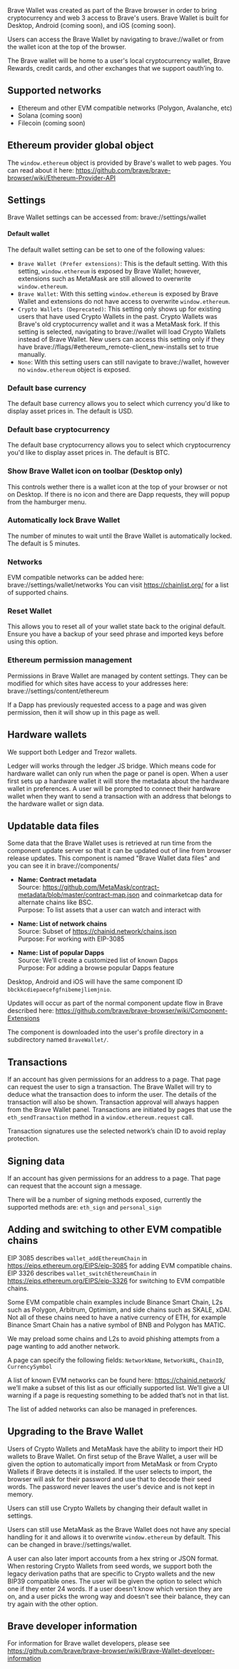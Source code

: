 Brave Wallet was created as part of the Brave browser in order to bring cryptocurrency and web 3 access to Brave's users. Brave Wallet is built for Desktop, Android (coming soon), and iOS (coming soon).

Users can access the Brave Wallet by navigating to brave://wallet or from the wallet icon at the top of the browser.

The Brave wallet will be home to a user's local cryptocurrency wallet, Brave Rewards, credit cards, and other exchanges that we support oauth’ing to.

## Supported networks

- Ethereum and other EVM compatible networks (Polygon, Avalanche, etc)
- Solana (coming soon)
- Filecoin (coming soon)


## Ethereum provider global object

The `window.ethereum` object is provided by Brave's wallet to web pages. You can read about it here: https://github.com/brave/brave-browser/wiki/Ethereum-Provider-API

## Settings

Brave Wallet settings can be accessed from: brave://settings/wallet

#### Default wallet

The default wallet setting can be set to one of the following values:

- `Brave Wallet (Prefer extensions)`: This is the default setting. With this setting, `window.ethereum` is exposed by Brave Wallet; however, extensions such as MetaMask are still allowed to overwrite `window.ethereum`.
- `Brave Wallet`: With this setting `window.ethereum` is exposed by Brave Wallet and extensions do not have access to overwrite `window.ethereum`.
- `Crypto Wallets (Deprecated)`: This setting only shows up for existing users that have used Crypto Wallets in the past.  Crypto Wallets was Brave's old cryptocurrency wallet and it was a MetaMask fork. If this setting is selected, navigating to brave://wallet will load Crypto Wallets instead of Brave Wallet. New users can access this setting only if they have brave://flags/#ethereum_remote-client_new-installs set to true manually.
- `None`: With this setting users can still navigate to brave://wallet, however no `window.ethereum` object is exposed.

### Default base currency

The default base currency allows you to select which currency you'd like to display asset prices in. The default is USD.

### Default base cryptocurrency

The default base cryptocurrency allows you to select which cryptocurrency you'd like to display asset prices in. The default is BTC.

### Show Brave Wallet icon on toolbar (Desktop only)

This controls wether there is a wallet icon at the top of your browser or not on Desktop.  If there is no icon and there are Dapp requests, they will popup from the hamburger menu.

### Automatically lock Brave Wallet

The number of minutes to wait until the Brave Wallet is automatically locked. The default is 5 minutes.

### Networks

EVM compatible networks can be added here: brave://settings/wallet/networks
You can visit https://chainlist.org/ for a list of supported chains.

### Reset Wallet

This allows you to reset all of your wallet state back to the original default. Ensure you have a backup of your seed phrase and imported keys before using this option.

### Ethereum permission management

Permissions in Brave Wallet are managed by content settings. They can be modified for which sites have access to your addresses here:
brave://settings/content/ethereum

If a Dapp has previously requested access to a page and was given permission, then it will show up in this page as well.

## Hardware wallets

We support both Ledger and Trezor wallets. 

Ledger will works through the ledger JS bridge.  Which means code for hardware wallet can only run when the page or panel is open.  When a user first sets up a hardware wallet it will store the metadata about the hardware wallet in preferences. A user will be prompted to connect their hardware wallet when they want to send a transaction with an address that belongs to the hardware wallet or sign data.

## Updatable data files

Some data that the Brave Wallet uses is retrieved at run time from the component update server so that it can be updated out of line from browser release updates. This component is named "Brave Wallet data files" and you can see it in brave://components/

- **Name: Contract metadata**  
Source: https://github.com/MetaMask/contract-metadata/blob/master/contract-map.json and coinmarketcap data for alternate chains like BSC.  
Purpose: To list assets that a user can watch and interact with

- **Name: List of network chains**  
Source: Subset of https://chainid.network/chains.json  
Purpose: For working with EIP-3085

- **Name: List of popular Dapps**  
Source: We’ll create a customized list of known Dapps  
Purpose: For adding a browse popular Dapps feature

Desktop, Android and iOS will have the same component ID `bbckkcdiepaecefgfnibemejliemjnio`.

Updates will occur as part of the normal component update flow in Brave described here: https://github.com/brave/brave-browser/wiki/Component-Extensions

The component is downloaded into the user's profile directory in a subdirectory named `BraveWallet/`.


## Transactions

If an account has given permissions for an address to a page. That page can request the user to sign a transaction.  The Brave Wallet will try to deduce what the transaction does to inform the user.  The details of the transaction will also be shown.  Transaction approval will always happen from the Brave Wallet panel. Transactions are initiated by pages that use the `eth_sendTransaction` method in a `window.ethereum.request` call.

Transaction signatures use the selected network’s chain ID to avoid replay protection.

## Signing data

If an account has given permissions for an address to a page. That page can request that the account sign a message. 

There will be a number of signing methods exposed, currently the supported methods are:
`eth_sign` and `personal_sign`

## Adding and switching to other EVM compatible chains

EIP 3085 describes `wallet_addEthereumChain` in https://eips.ethereum.org/EIPS/eip-3085 for adding EVM compatible chains.
EIP 3326 describes `wallet_switchEthereumChain` in https://eips.ethereum.org/EIPS/eip-3326 for switching to EVM compatible chains.

Some EVM compatible chain examples include Binance Smart Chain, L2s such as Polygon, Arbitrum, Optimism, and side chains such as SKALE, xDAI.  Not all of these chains need to have a native currency of ETH, for example Binance Smart Chain has a native symbol of BNB and Polygon has MATIC.

We may preload some chains and L2s to avoid phishing attempts from a page wanting to add another network. 

A page can specify the following fields: 
`NetworkName`, `NetworkURL`, `ChainID`, `CurrencySymbol`

A list of known EVM networks can be found here: https://chainid.network/ we’ll make a subset of this list as our officially supported list.
We’ll give a UI warning if a page is requesting something to be added that’s not in that list. 

The list of added networks can also be managed in preferences.

## Upgrading to the Brave Wallet

Users of Crypto Wallets and MetaMask have the ability to import their HD wallets to Brave Wallet.
On first setup of the Brave Wallet, a user will be given the option to automatically import from MetaMask or from Crypto Wallets if Brave detects it is installed.  If the user selects to import, the browser will ask for their password and use that to decode their seed words. The password never leaves the user's device and is not kept in memory.

Users can still use Crypto Wallets by changing their default wallet in settings. 

Users can still use MetaMask as the Brave Wallet does not have any special handling for it and allows it to overwrite `window.ethereum` by default.  This can be changed in brave://settings/wallet.

A user can also later import accounts from a hex string or JSON format.  When restoring Crypto Wallets from seed words, we support both the legacy derivation paths that are specific to Crypto wallets and the new BIP39 compatible ones.  The user will be given the option to select which one if they enter 24 words.  If a user doesn't know which version they are on, and a user picks the wrong way and doesn't see their balance, they can try again with the other option.

## Brave developer information

For information for Brave wallet developers, please see https://github.com/brave/brave-browser/wiki/Brave-Wallet-developer-information

